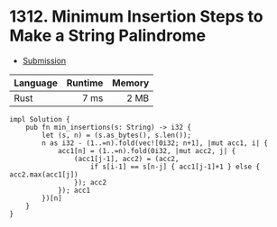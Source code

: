 # 1312. Minimum Insertion Steps to Make a String Palindrome
- [Submission](https://leetcode.com/submissions/detail/1265860273/)

| Language | Runtime | Memory |
| :-       |       -:|      -:|
| Rust | 7 ms | 2 MB |
```
impl Solution {
    pub fn min_insertions(s: String) -> i32 {
        let (s, n) = (s.as_bytes(), s.len());
        n as i32 - (1..=n).fold(vec![0i32; n+1], |mut acc1, i| {
            acc1[n] = (1..=n).fold(0i32, |mut acc2, j| {
                (acc1[j-1], acc2) = (acc2, 
                    if s[i-1] == s[n-j] { acc1[j-1]+1 } else { acc2.max(acc1[j]) 
                }); acc2
            }); acc1
        })[n]
    }
}
```
